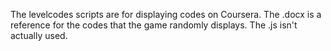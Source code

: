 The levelcodes scripts are for displaying codes on Coursera. The .docx is a reference for the codes that the game randomly displays. The .js isn't actually used.
